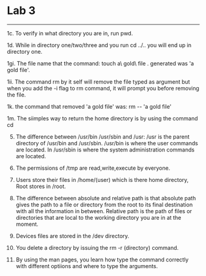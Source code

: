 # Lab 3
---


1c. To verify in what directory you are in, run pwd.

1d. While in directory one/two/three and you run cd ../.. you will end up
    in directory one.

1gi. The file name that the command: touch a\ gold\ file . generated was
     'a gold file'.

1ii. The command rm by it self will remove the file typed as argument
   but when you add the -i flag to rm command, it will prompt you before 
   removing the file.

1k. the command that removed 'a gold file' was: rm -- 'a gold file'

1m. The siimples way to return the home directory is by using the 
command cd

5. The difference between /usr/bin /usr/sbin and /usr: /usr is the parent directory 
   of /usr/bin and /usr/sbin. /usr/bin is where the user commands are located. In /usr/sbin
   is where the system administration commands are located.

6. The permissions of /tmp are read,write,execute by everyone.

7. Users store their files in /home/(user) which is there home directory, 
   Root stores in /root.

8. The difference between absolute and relative path is that absolute path gives 
   the path to a file or directory from the root to its final destination with
   all the information in between. Relative path is the path of files or directories
   that are local to the working directory you are in at the moment.

9. Devices files are stored in the /dev directory.

10. You delete a directory by issuing the rm -r (directory) command.

11. By using the man pages, you learn how type the command correctly with 
    different optiions and where to type the arguments.
